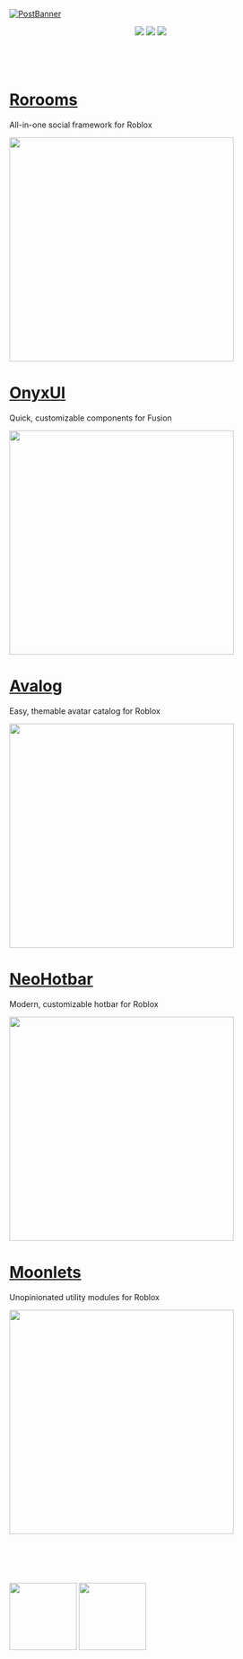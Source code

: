 [![PostBanner](https://github.com/user-attachments/assets/5cbf666a-558d-4c4b-9d63-90fbe29d4252)](https://suite.loneka.com)

<p align="center">
  <a href="https://avafe.me/bsky"><img src="https://img.shields.io/badge/Bluesky-0285FF?logo=bluesky&logoColor=fff&style=for-the-badge" /></a>
  <a href="https://avafe.me/x"><img src="https://img.shields.io/badge/X-000000?style=for-the-badge&logo=x&logoColor=white" /></a>
  <a href="https://avafe.me/discord"><img src="https://img.shields.io/badge/Discord-5865F2?style=for-the-badge&logo=discord&logoColor=white"></img></a>
</p>

#

<br>

# [Rorooms](https://github.com/Rorooms/Rorooms)

All-in-one social framework for Roblox

<a href="https://github.com/Rorooms/Rorooms"><img src="https://github.com/user-attachments/assets/1e5b9dd8-1341-40be-9c68-79829d7db0c1" width="400px"></img></a>

# [OnyxUI](https://github.com/Loneka/OnyxUI)

Quick, customizable components for Fusion

<a href="https://github.com/Loneka/OnyxUI"><img src="https://github.com/user-attachments/assets/dfc531ff-e70a-4ab9-801f-7449c4af6ab7" width="400px"></img></a>

# [Avalog](https://github.com/Loneka/Avalog)

Easy, themable avatar catalog for Roblox

<a href="https://github.com/Loneka/Avalog"><img src="https://github.com/user-attachments/assets/96c6f387-e449-44d4-8602-86936e394ee5" width="400px"></img></a>

# [NeoHotbar](https://github.com/Loneka/NeoHotbar)

Modern, customizable hotbar for Roblox

<a href="https://github.com/Loneka/NeoHotbar"><img src="https://github.com/user-attachments/assets/26284976-5106-435b-b7b2-11c779e0ce3d" width="400px"></img></a>

# [Moonlets](https://github.com/Loneka/Moonlets)

Unopinionated utility modules for Roblox

<a href="https://github.com/Loneka/Moonlets"><img src="https://github.com/user-attachments/assets/ee61fdc3-760a-48d6-a847-18cd6f6097b2" width="400px"></img></a>

<br>

#

<br>

<span align="center">
  <a href="https://suite.loneka.com" target="_blank" rel="noopener noreferrer"><img src="https://github.com/user-attachments/assets/05d870f1-a166-4908-a437-a62b27be4bec" height="120px"></img></a>
  <a href="https://avafe.me" target="_blank" rel="noopener noreferrer"><img src="https://github.com/user-attachments/assets/7e8ca32f-d08d-48d7-b9a1-0146092d555b" height="120px"></img></a>
</span>
